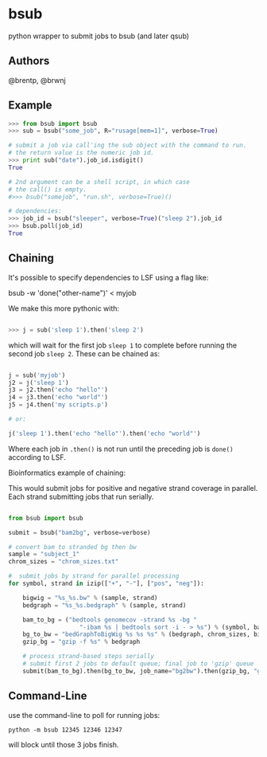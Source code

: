 bsub
====

python wrapper to submit jobs to bsub (and later qsub)

Authors
------
@brentp, @brwnj


Example
-------

```python
>>> from bsub import bsub
>>> sub = bsub("some_job", R="rusage[mem=1]", verbose=True)

# submit a job via call'ing the sub object with the command to run.
# the return value is the numeric job id.
>>> print sub("date").job_id.isdigit()
True

# 2nd argument can be a shell script, in which case
# the call() is empty.
#>>> bsub("somejob", "run.sh", verbose=True)()

# dependencies:
>>> job_id = bsub("sleeper", verbose=True)("sleep 2").job_id
>>> bsub.poll(job_id)
True

```


Chaining
--------

It's possible to specify dependencies to LSF using a flag like:

   bsub -w 'done("other-name")' < myjob

We make this more pythonic with:

```Python

>>> j = sub('sleep 1').then('sleep 2')

```
which will wait for the first job `sleep 1` to complete
before running the second job `sleep 2`. These can be chained as:

```Python

j = sub('myjob')
j2 = j('sleep 1')
j3 = j2.then('echo "hello"')
j4 = j3.then('echo "world"')
j5 = j4.then('my scripts.p')

# or:

j('sleep 1').then('echo "hello"').then('echo "world"')

```
Where each job in `.then()` is not run until the preceding job
is `done()` according to LSF.

Bioinformatics example of chaining:

This would submit jobs for positive and negative strand coverage in parallel.
Each strand submitting jobs that run serially.

```Python

from bsub import bsub

submit = bsub("bam2bg", verbose=verbose)

# convert bam to stranded bg then bw
sample = "subject_1"
chrom_sizes = "chrom_sizes.txt"

#  submit jobs by strand for parallel processing
for symbol, strand in izip(["+", "-"], ["pos", "neg"]):

    bigwig = "%s_%s.bw" % (sample, strand)
    bedgraph = "%s_%s.bedgraph" % (sample, strand)

    bam_to_bg = ("bedtools genomecov -strand %s -bg "
                    "-ibam %s | bedtools sort -i - > %s") % (symbol, bam, bedgraph)
    bg_to_bw = "bedGraphToBigWig %s %s %s" % (bedgraph, chrom_sizes, bigwig)
    gzip_bg = "gzip -f %s" % bedgraph

    # process strand-based steps serially
    # submit first 2 jobs to default queue; final job to 'gzip' queue
    submit(bam_to_bg).then(bg_to_bw, job_name="bg2bw").then(gzip_bg, "gzipbg", q='gzip')

```


Command-Line
------------

use the command-line to poll for running jobs:


```Shell
python -m bsub 12345 12346 12347
```

will block until those 3 jobs finish.
